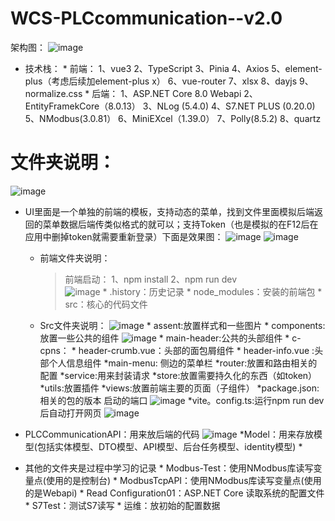 # WCS-PLCcommunication--v2.0
架构图：
![image](https://github.com/user-attachments/assets/5d4bc35a-1937-4c35-bd13-35f2cff12a13)
* 技术栈：
       * 前端：
            1、vue3
            2、TypeScript
            3、Pinia
            4、Axios
            5、element-plus（考虑后续加element-plus x）
            6、vue-router
            7、xlsx
            8、dayjs
            9、normalize.css
       * 后端：
            1、ASP.NET Core 8.0 Webapi
            2、EntityFramekCore（8.0.13）
            3、NLog (5.4.0)
            4、S7.NET PLUS (0.20.0)
            5、NModbus(3.0.81）
            6、MiniEXcel（1.39.0）
            7、Polly(8.5.2)
            8、quartz
# 文件夹说明：
![image](https://github.com/user-attachments/assets/826feb49-4fe5-475d-a3ff-d8fd352da37a)

 * UI里面是一个单独的前端的模板，支持动态的菜单，找到文件里面模拟后端返回的菜单数据后端传类似格式的就可以；支持Token（也是模拟的在F12后在应用中删掉token就需要重新登录）下面是效果图：
     ![image](https://github.com/user-attachments/assets/8adfe0a6-2d2b-4276-be30-b798a34c7984)
     ![image](https://github.com/user-attachments/assets/caa1df73-a1fc-4afd-9f60-b1f0e4cb554f)
   * 前端文件夹说明：
     >前端启动：
     >1、npm install
     >2、npm run dev     
     ![image](https://github.com/user-attachments/assets/21c740d8-2906-4949-9038-b6482bafb674)
          * .history：历史记录
          * node_modules：安装的前端包
          * src：核心的代码文件
   * Src文件夹说明：
     ![image](https://github.com/user-attachments/assets/ad0310ab-2fbc-4dcb-9dc2-6514f3e2b9d1)
          * assent:放置样式和一些图片
          * components:放置一些公共的组件
          ![image](https://github.com/user-attachments/assets/2bb5a2ef-bed3-499a-aab2-d8b86a77d0dc)
               * main-header:公共的头部组件
               * c-cpns：
                    * header-crumb.vue：头部的面包屑组件
                    * header-info.vue :头部个人信息组件
               *main-menu: 侧边的菜单栏
          *router:放置和路由相关的配置
          *service:用来封装请求
          *store:放置需要持久化的东西（如token）
          *utils:放置插件
          *views:放置前端主要的页面（子组件）
          *package.json:
               相关的包的版本
               启动的端口
               ![image](https://github.com/user-attachments/assets/90c6472a-c9d1-459b-bbd0-62c1bf85ca7e)
          *vite。config.ts:运行npm run dev 后自动打开网页
          ![image](https://github.com/user-attachments/assets/647085be-fcdc-4978-9b37-867717882884)
* PLCCommunicationAPI：用来放后端的代码
       ![image](https://github.com/user-attachments/assets/1b493188-015a-46dd-aeac-868c7ddd1b71)
       *Model：用来存放模型(包括实体模型、DTO模型、API模型、后台任务模型、identity模型)
       *
       

* 其他的文件夹是过程中学习的记录
       * Modbus-Test：使用NModbus库读写变量点(使用的是控制台)
       * ModbusTcpAPI：使用NModbus库读写变量点(使用的是Webapi)
       * Read Configuration01：ASP.NET Core 读取系统的配置文件
       * S7Test：测试S7读写
       * 运维：放初始的配置数据
  

     
